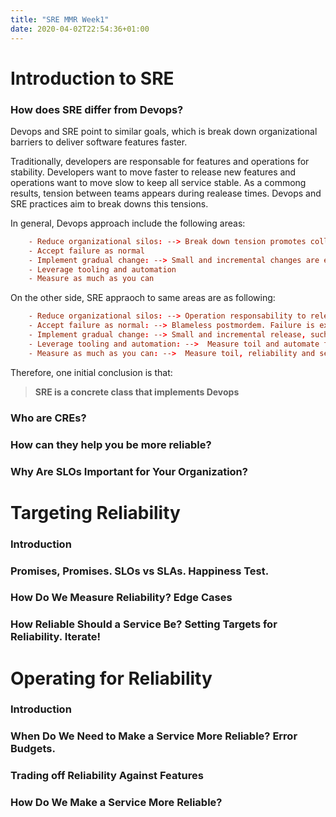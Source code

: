 ```yaml
---
title: "SRE MMR Week1"
date: 2020-04-02T22:54:36+01:00
---
```


# Introduction to SRE

### How does SRE differ from Devops?

Devops and SRE point to similar goals, which is break down organizational barriers to deliver software features faster.

Traditionally, developers are responsable for features and operations for stability. Developers want to move faster to release new features and operations want to move slow to keep all service stable. As a commong results, tension between teams appears during realease times. Devops and SRE practices aim to break downs this tensions.

In general, Devops approach include the following areas:

```toml
    - Reduce organizational silos: --> Break down tension promotes collaboration between teams.
    - Accept failure as normal
    - Implement gradual change: --> Small and incremental changes are easy to review and maintain.
    - Leverage tooling and automation
    - Measure as much as you can 
```

On the other side, SRE appraoch to same areas are as following:

```toml
    - Reduce organizational silos: --> Operation responsability to release in production is shared with developers.
    - Accept failure as normal: --> Blameless postmordem. Failure is expected and it is hold by an error budget.
    - Implement gradual change: --> Small and incremental release, such as Canary releases.
    - Leverage tooling and automation: -->  Measure toil and automate to minimise manual intervention.
    - Measure as much as you can: -->  Measure toil, reliability and service.
```

Therefore, one initial conclusion is that:

> **SRE is a concrete class that implements Devops**


### Who are CREs?



### How can they help you be more reliable?


### Why Are SLOs Important for Your Organization?


# Targeting Reliability

### Introduction

### Promises, Promises. SLOs vs SLAs. Happiness Test.

### How Do We Measure Reliability? Edge Cases

### How Reliable Should a Service Be? Setting Targets for Reliability. Iterate!


# Operating for Reliability

### Introduction

### When Do We Need to Make a Service More Reliable? Error Budgets.


### Trading off Reliability Against Features

### How Do We Make a Service More Reliable?

